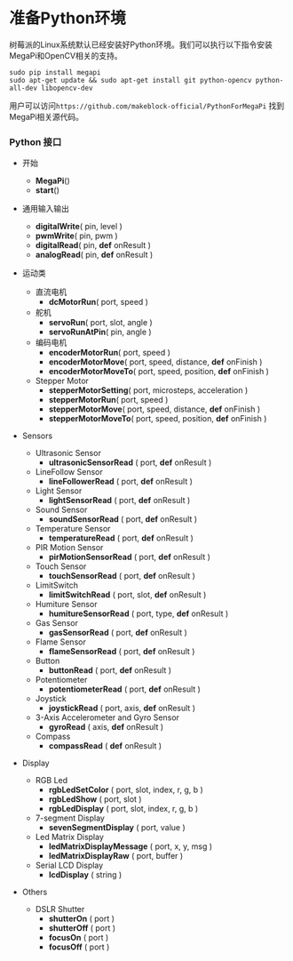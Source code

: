 # 准备Python环境

树莓派的Linux系统默认已经安装好Python环境。我们可以执行以下指令安装MegaPi和OpenCV相关的支持。
```
sudo pip install megapi
sudo apt-get update && sudo apt-get install git python-opencv python-all-dev libopencv-dev
```
用户可以访问```https://github.com/makeblock-official/PythonForMegaPi``` 找到MegaPi相关源代码。


### Python 接口

 * 开始
 	* **MegaPi**()
 	* **start**()
 	
 * 通用输入输出
 	* **digitalWrite**( pin, level )
 	* **pwmWrite**( pin, pwm )
 	* **digitalRead**( pin, **def** onResult )
 	* **analogRead**( pin, **def** onResult )
 	
 * 运动类
	* 直流电机
	  * **dcMotorRun**( port, speed )
	* 舵机
	  * **servoRun**( port, slot, angle )
	  * **servoRunAtPin**( pin, angle )
	* 编码电机
	  * **encoderMotorRun**( port, speed )
	  * **encoderMotorMove**( port, speed, distance, **def** onFinish )
	  * **encoderMotorMoveTo**( port, speed, position, **def** onFinish )
	* Stepper Motor
	  * **stepperMotorSetting**( port, microsteps, acceleration )
	  * **stepperMotorRun**( port, speed )
	  * **stepperMotorMove**( port, speed, distance, **def** onFinish )
	  * **stepperMotorMoveTo**( port, speed, position, **def** onFinish )
	  
 * Sensors
 	* Ultrasonic Sensor
 	  * **ultrasonicSensorRead** ( port, **def** onResult ) 
 	* LineFollow Sensor
 	  * **lineFollowerRead** ( port, **def** onResult ) 
 	* Light Sensor
 	  * **lightSensorRead** ( port, **def** onResult ) 
 	* Sound Sensor
 	  * **soundSensorRead** ( port, **def** onResult ) 
 	* Temperature Sensor
 	  * **temperatureRead** ( port, **def** onResult ) 
 	* PIR Motion Sensor
 	  * **pirMotionSensorRead** ( port, **def** onResult ) 
 	* Touch Sensor
 	  * **touchSensorRead** ( port, **def** onResult ) 
 	* LimitSwitch
 	  * **limitSwitchRead** ( port, slot, **def** onResult ) 
 	* Humiture Sensor
 	  * **humitureSensorRead** ( port, type, **def** onResult ) 
 	* Gas Sensor
 	  * **gasSensorRead** ( port, **def** onResult )
 	* Flame Sensor
 	  * **flameSensorRead** ( port, **def** onResult ) 
 	* Button
 	  * **buttonRead** ( port, **def** onResult ) 
 	* Potentiometer
 	  * **potentiometerRead** ( port, **def** onResult )
 	* Joystick
 	  * **joystickRead** ( port, axis, **def** onResult )
 	* 3-Axis Accelerometer and Gyro Sensor
 	  * **gyroRead** ( axis, **def** onResult )
 	* Compass
 	  * **compassRead** ( **def** onResult )
 	
 * Display
 	* RGB Led
 	  * **rgbLedSetColor** ( port, slot, index, r, g, b )
 	  * **rgbLedShow** ( port, slot )
 	  * **rgbLedDisplay** ( port, slot, index, r, g, b )
 	* 7-segment Display
 	  * **sevenSegmentDisplay** ( port, value )
 	* Led Matrix Display
 	  * **ledMatrixDisplayMessage** ( port, x, y, msg )
 	  * **ledMatrixDisplayRaw** ( port, buffer )
 	* Serial LCD Display
 	  * **lcdDisplay** ( string )
 	  
 * Others
 	* DSLR Shutter
	  * **shutterOn** ( port )
	  * **shutterOff** ( port )
	  * **focusOn** ( port )
	  * **focusOff** ( port )
